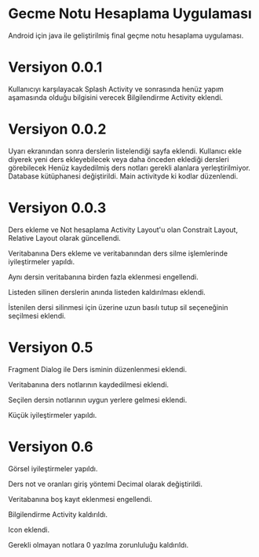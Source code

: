 ﻿# Gecme Notu Hesaplama Uygulaması
Android için java ile geliştirilmiş final geçme notu hesaplama uygulaması.

# Versiyon 0.0.1
Kullanıcıyı karşılayacak Splash Activity ve sonrasında henüz yapım aşamasında olduğu bilgisini verecek Bilgilendirme Activity eklendi.

# Versiyon 0.0.2
Uyarı ekranından sonra derslerin listelendiği sayfa eklendi. Kullanıcı ekle diyerek yeni ders ekleyebilecek veya daha önceden eklediği dersleri görebilecek
Henüz kaydedilmiş ders notları gerekli alanlara yerleştirilmiyor.
Database kütüphanesi değiştirildi. 
Main activityde ki kodlar düzenlendi.

# Versiyon 0.0.3
Ders ekleme ve Not hesaplama Activity Layout'u olan Constrait Layout,  Relative Layout olarak güncellendi.

Veritabanına Ders ekleme ve veritabanından ders silme işlemlerinde iyileştirmeler yapıldı.

Aynı dersin veritabanına birden fazla eklenmesi engellendi.

Listeden silinen derslerin anında listeden kaldırılması eklendi.

İstenilen dersi silinmesi için üzerine uzun basılı tutup sil seçeneğinin seçilmesi eklendi.

# Versiyon 0.5


Fragment Dialog ile Ders isminin düzenlenmesi eklendi.

Veritabanına ders notlarının kaydedilmesi eklendi.

Seçilen dersin notlarının uygun yerlere gelmesi eklendi.

Küçük iyileştirmeler yapıldı.

# Versiyon 0.6

Görsel iyileştirmeler yapıldı.

Ders not ve oranları giriş yöntemi Decimal olarak değiştirildi.

Veritabanına boş kayıt eklenmesi engellendi.

Bilgilendirme Activity kaldırıldı.

Icon eklendi.

Gerekli olmayan notlara 0 yazılma zorunluluğu kaldırıldı.
